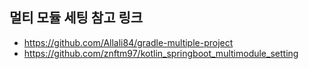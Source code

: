 ## 멀티 모듈 세팅 참고 링크
- https://github.com/Allali84/gradle-multiple-project
- https://github.com/znftm97/kotlin_springboot_multimodule_setting